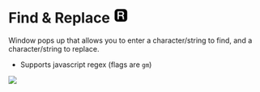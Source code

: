 # Find & Replace <img src="icon.png" alt="image" width="30"/>

Window pops up that allows you to enter a character/string to find, and a character/string to replace.

- Supports javascript regex (flags are `gm`)

<img width="400px" src="https://i.imgur.com/qFUnsRx.png">

